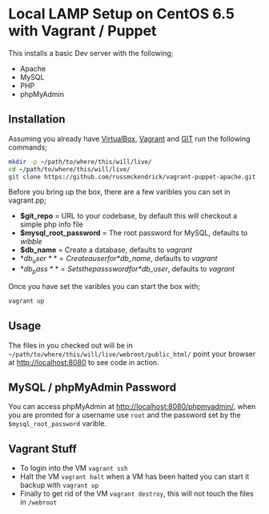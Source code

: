 # Local LAMP Setup on CentOS 6.5 with Vagrant / Puppet

This installs a basic Dev server with the following;

* Apache
* MySQL
* PHP
* phpMyAdmin

## Installation 
Assuming you already have [VirtualBox](https://www.virtualbox.org), [Vagrant](http://www.vagrantup.com) and [GIT](http://git-scm.com) run the following commands;

```bash
mkdir -p ~/path/to/where/this/will/live/
cd ~/path/to/where/this/will/live/
git clone https://github.com/russmckendrick/vagrant-puppet-apache.git .
```
Before you bring up the box, there are a few varibles you can set in vagrant.pp;

* **$git_repo** = URL to your codebase, by default this will checkout a simple php info file
* **$mysql_root_password**  = The root password for MySQL, defaults to *wibble*
* **$db_name** = Create a database, defaults to *vagrant*
* **$db_user** = Create a user for *$db_name*, defaults to *vagrant*
* **$db_pass** = Sets the passsword for *$db_user*, defaults to *vagrant*

Once you have set the varibles you can start the box with;

```bash
vagrant up
```

## Usage

The files in you checked out will be in `~/path/to/where/this/will/live/webroot/public_html/` point your browser at [http://localhost:8080](http://localhost:8080) to see code in action.

## MySQL / phpMyAdmin Password

You can access phpMyAdmin at [http://localhost:8080/phpmyadmin/](http://localhost:8080/phpmyadmin/), when you are promted for a username use `root` and the password set by the  `$mysql_root_password` varible.

## Vagrant Stuff

* To login into the VM `vagrant ssh`
* Halt the VM `vagrant halt` when a VM has been halted you can start it backup with `vagrant up`
* Finally to get rid of the VM `vagrant destroy`, this will not touch the files in `/webroot`
